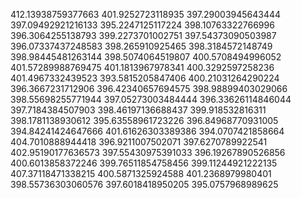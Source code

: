 412.13938759377663
401.9252723118935
397.29003945643444
397.09492921216133
395.2247125117224
398.10763322766996
396.3064255138793
399.2273701002751
397.54373090503987
396.07337437248583
398.265910925465
398.3184572148749
398.98445481263144
398.5074064519807
400.5708494996052
401.57289988769475
401.1813967978341
400.3292597258236
401.4967332439523
393.5815205847406
400.21031264290224
396.3667231712906
396.42340657694575
398.98899403029066
398.55698255771944
397.05273003484444
396.33626114846044
397.7184384507903
398.46197136688437
399.918532816311
398.1781138930612
395.63558961723226
396.84968770931005
394.84241424647666
401.61626303389386
394.0707421858664
404.7010888944418
396.9211007502071
397.6270789922541
402.95190177636573
397.55430975391033
396.19267890526856
400.6013858372246
399.76511854758456
399.11244921222135
407.37118471338215
400.5871325924588
401.2368979980401
398.55736303060576
397.6018418950205
395.0757968989625
